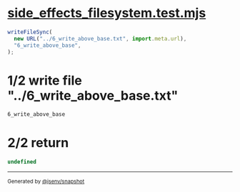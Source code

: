 # [side_effects_filesystem.test.mjs](../../side_effects_filesystem.test.mjs)

```js
writeFileSync(
  new URL("../6_write_above_base.txt", import.meta.url),
  "6_write_above_base",
);
```

# 1/2 write file "../6_write_above_base.txt"

```txt
6_write_above_base
```

# 2/2 return

```js
undefined
```

---

<sub>
  Generated by <a href="https://github.com/jsenv/core/tree/main/packages/independent/snapshot">@jsenv/snapshot</a>
</sub>
